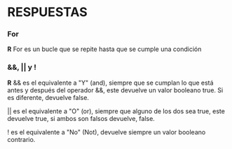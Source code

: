 # RESPUESTAS

### For
**R**
For es un bucle que se repite hasta que se cumple una condición

### &&, || y !
**R**
&& es el equivalente a "Y" (and), siempre que se cumplan lo que está antes y después del operador &&, este devuelve un valor booleano true.  Si es diferente, devuelve false.

|| es el equivalente a "O" (or), siempre que alguno de los dos sea true, este devuelve true, si ambos son falsos devuelve, false.

! es el equivalente a "No" (Not), devuelve siempre un valor booleano contrario.